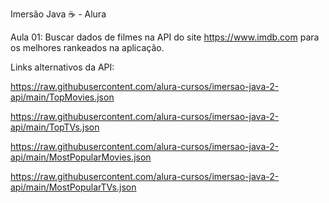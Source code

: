 Imersão Java ☕ - Alura


Aula 01:
Buscar dados de filmes na API do site https://www.imdb.com para os melhores rankeados na aplicação.

Links alternativos da API:

https://raw.githubusercontent.com/alura-cursos/imersao-java-2-api/main/TopMovies.json

https://raw.githubusercontent.com/alura-cursos/imersao-java-2-api/main/TopTVs.json

https://raw.githubusercontent.com/alura-cursos/imersao-java-2-api/main/MostPopularMovies.json

https://raw.githubusercontent.com/alura-cursos/imersao-java-2-api/main/MostPopularTVs.json

